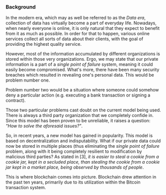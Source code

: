 ### Background

In the modern era, which may as well be referred to as the *Data era*, collection of data has virtually become a part of everyday life. Nowadays, when nearly everyone is online, it is only natural that they expect to benefit from it as much as possible. In order for that to happen, various online services collect all sorts of data about their clients, with the goal of providing the highest quality service.

However, most of the information accumulated by different organizations is stored within those very organizations. Ergo, we may state that our private information is a part of a *single point of failure* system, meaning it could easily become compromised. What's more, there have been many security breaches which resulted in revealing one's personal data. This would be problem number one.

Problem number two would be a situation where someone could somehow deny a particular action (e.g. executing a bank transaction or signing a contract).

Those two particular problems cast doubt on the current model being used. There is always a third party organization that we completely confide in. Since this model has been proven to be unreliable, it raises a question: *"How to solve the aforesaid issues?"*.

So, in recent years, a new model has gained in popularity. This model is based on decentralization and indisputability. What if our private data could now be stored in multiple places (thus eliminating the *single point of failure* problem, along with it being completely resilient to modification by malicious third parties? As stated in [3], *it is easier to steal a cookie from a cookie jar, kept in a secluded place, than stealing the cookie from a cookie jar kept in a market place, being observed by thousands of people*.

This is where blockchain comes into picture. Blockchain drew attention in the past ten years, primarily due to its utilization within the Bitcoin transaction system.
<!--stackedit_data:
eyJoaXN0b3J5IjpbLTIwNzExOTM2NDcsLTg0NTc0OTMwMywyMT
MxOTQ0Mjg1LC0xODkxMTQwNzg3LC03NjU4MjcyOTIsLTg2OTE1
NjY2MSwtMTMxOTQzNDExOSwtMjExMTU1NDI1MiwtMTQ4NjkwOT
E3NywtMTk4MjIyNzkxNSwtMzU4OTI5Mzc5LDEwMTg1NzQ0Mjcs
LTQ0ODQ4ODQyMF19
-->